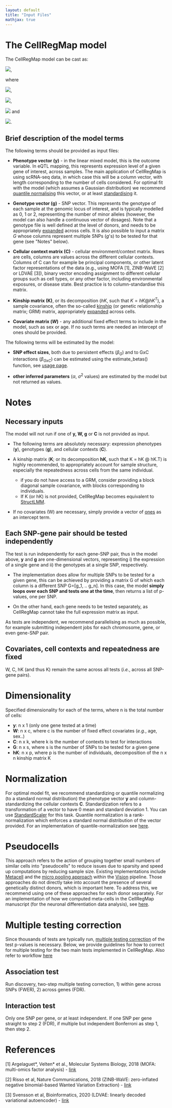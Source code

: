 ```yaml
---
layout: default
title: "Input Files"
mathjax: true
---
```


# The CellRegMap model

The CellRegMap model can be cast as:

<!--- 
$y = W\alpha + g\beta_G + g \odot \beta_{GxC} + c + u + \epsilon$,

where

$\beta_{GxC} \sim \mathcal{N} (0, \sigma^2_{GxC}CC^T)$,

$c \sim \mathcal{N} (0, \sigma^2_{C}CC^T)$,

$u \sim \mathcal{N} (0, \sigma^2_{KC}(CC^T \odot K))$ and

```math
\epsilon \sim \mathcal{N} (0, \sigma^2_n I)
```
--->


<img src="https://render.githubusercontent.com/render/math?math=\displaystyle y = W\alpha %2B g\beta_G %2B g \odot \beta_{GxC} %2B c %2B u %2B \epsilon">,

where 

<img src="https://render.githubusercontent.com/render/math?math=\beta_{GxC} \sim \mathcal{N} (0, \sigma^2_{GxC}CC^T)">,

<img src="https://render.githubusercontent.com/render/math?math=c \sim \mathcal{N} (0, \sigma^2_{C}CC^T)">,

<img src="https://render.githubusercontent.com/render/math?math=u \sim \mathcal{N} (0, \sigma^2_{KC}(CC^T \odot K))"> and

<img src="https://render.githubusercontent.com/render/math?math=\epsilon \sim \mathcal{N} (0, \sigma^2_n I)">.


## Brief description of the model terms

<!-- In the [usage page](https://limix.github.io/CellRegMap/usage.html) the input files are listed, here we provide a brief description of their significance.  -->
The following terms should be provided as input files:

* **Phenotype vector (y)** - in the linear mixed model, this is the outcome variable. 
In eQTL mapping, this represents expression level of a given gene of interest, across samples. 
The main application of CellRegMap is using scRNA-seq data, in which case this will be a column vector, with length corresponding to the number of cells considered. 
For optimal fit with the model (which assumes a Gaussian distribution) we recommend [quantile normalising](https://github.com/limix/limix/blob/master/limix/qc/_quant_gauss.py) this vector, or at least [standardising](https://github.com/limix/limix/blob/master/limix/qc/_mean_std.py) it.

* **Genotype vector (g)** - SNP vector. 
This represents the genotype of each sample at the genomic locus of interest, and is typically modelled as 0, 1 or 2, representing the number of minor alleles (however, the model can also handle a continuous vector of dosages). 
Note that a genotype file is well defined at the level of donors, and needs to be appropriately [expanded](https://github.com/annacuomo/CellRegMap_analyses/blob/main/endodiff/preprocessing/Expand_genotypes_kinship.ipynb) across cells.
It is also possible to input a matrix $G$ whose columns represent multiple SNPs ($g$'s) to be tested for that gene (see "Notes" below).

* **Cellular context matrix (C)** - cellular environment/context matrix. 
Rows are cells, columns are values across the different cellular contexts. 
Columns of C can for example be principal components, or other latent factor representations of the data (e.g., using MOFA [1], ZINB-WaVE [2] or LDVAE [3]), binary vector encoding assignment to different cellular groups such as cell types, or any other factor, including environmental exposures, or disease state. 
Best practice is to column-standardise this matrix.

* **Kinship matrix (K)**, or its decomposition ($hK$, such that $K = hK @ hK^T$), a sample covariance, often the so-called [kinship](https://www.cog-genomics.org/plink/1.9/distance) (or genetic relationship matrix; GRM) matrix, appropriately [expanded](https://github.com/annacuomo/CellRegMap_analyses/blob/main/endodiff/preprocessing/Expand_genotypes_kinship.ipynb) across cells.
<!-- This can be.. -->

<!-- * **Background matrices (<img src="https://render.githubusercontent.com/render/math?math=L_i">'s)** - decomposition of the covariance matrix from the background term accounting for repeat samples. It can be shown that the covariance matrix <img src="https://render.githubusercontent.com/render/math?math=(CC^T \odot GG^T)"> can be reformulated as <img src="https://render.githubusercontent.com/render/math?math=\sum_i L_i @ L_i^T">, where <img src="https://render.githubusercontent.com/render/math?math=L_i = diag(\sqrt(\lambda_i) v_i) G">, with <img src="https://render.githubusercontent.com/render/math?math=\lambda_i, v_i"> being the eigenvalues and eigenvectors of <img src="https://render.githubusercontent.com/render/math?math=CC^T">. This decomposition allows us to never having to compute the full covariance matrices which can be extremely large, and work on their decomposed form only. A function that allows to directly compute the <img src="https://render.githubusercontent.com/render/math?math=L_i">'s values from <img src="https://render.githubusercontent.com/render/math?math=C"> and <img src="https://render.githubusercontent.com/render/math?math=G"> will be added soon. -->

* **Covariate matrix ($W$)** - any additional fixed effect terms to include in the model, such as sex or age. 
If no such terms are needed an intercept of ones should be provided.

<!-- * An additional optional input can be a **filter file** containing known eQTLs (i.e., gene-SNP pairs identified as statistical associations) or individual variants (e.g., GWAS hits) to be investigated. If such a set is not available, it is possible to map eQTL from scratch within the pipeline, see the association test described in the [usage page](https://limix.github.io/CellRegMap/usage.html). -->

The following terms will be estimated by the model:

* **SNP effect sizes**, both due to persistent effects ($\beta_G$) and to GxC interactions ($\beta_{GxC}$) can be estimated using the estimate_betas() function, see [usage page](https://limix.github.io/CellRegMap/usage.html).

* **other inferred parameters** ($\alpha$, $\sigma^2$ values) are estimated by the model but not returned as values.

# Notes

## Necessary inputs
The model will not run if one of **y, W, g** or **C** is not provided as input.

* The following terms are absolutely necessary: expression phenotypes (**y**), genotypes (**g**), and cellular contexts (**C**).

* A kinship matrix (**K**; or its decomposition **hK**, such that K = hK @ hK.T) is highly recommended, to appropriately account for sample structure, especially the repeatedness across cells from the same individual.
  * if you do not have access to a GRM, consider providing a block diagonal sample covariance, with blocks corresponding to individuals.
  * If K (or hK) is not provided, CellRegMap becomes equivalent to [StructLMM](https://limix.github.io/CellRegMap/structlmm.html).


* If no covariates (W) are necessary, simply provide a vector of [ones](https://numpy.org/doc/stable/reference/generated/numpy.ones.html) as an intercept term.


## Each SNP-gene pair should be tested independently
The test is run independently for each gene-SNP pair, thus in the model above, **y** and **g** are one-dimensional vectors, representing i) the expression of a single gene and ii) the genotypes at a single SNP, respectively.

* The implementation does allow for multiple SNPs to be tested for a given gene, this can be achieved by providing a matrix G of which each column is a different SNP G=[g_1, .. g_n].
In this case, the model **simply loops over each SNP and tests one at the time**, then returns a list of p-values, one per SNP.

* On the other hand, each gene needs to be tested separately, as CellRegMap cannot take the full expression matrix as input.

As tests are independent, we recommend parallelising as much as possible, for example submitting independent jobs for each chromosome, gene, or even gene-SNP pair.

## Covariates, cell contexts and repeatedness are fixed
W, C, hK (and thus K) remain the same across all tests (_i.e._, across all SNP-gene pairs).

# Dimensionality

Specified dimensionality for each of the terms, where n is the total number of cells:

* **y**: n x 1 (only one gene tested at a time)
* **W**: n x c, where c is the number of fixed effect covariates (_e.g._, age, sex..)
* **C**: n x k, where k is the number of contexts to test for interactions
* **G**: n x s, where s is the number of SNPs to be tested for a given gene
* **hK**: n x p, where p is the number of individuals, decomposition of the n x n kinship matrix K
<!-- * **K**: n x n, or in alternative -->

<!-- All vectors and matrices should be provided as numpy arrays, and there should be no flat arrays. 
If the shape of a vector is (n,) please reshape to (n,1). -->

# Normalization

For optimal model fit, we recommend standardizing or quantile normalizing (to a standard normal distribution) the phenotype vector **y** and column-standardizing the cellular contexts **C**.
Standardization refers to a transformation of a vector to have 0 mean and standard deviation 1. You can use [StandardScaler](https://scikit-learn.org/stable/modules/generated/sklearn.preprocessing.StandardScaler.html) for this task.
Quantile normalization is a rank-normalization which enforces a standard normal distribution of the vector provided.
For an implementation of quantile-normalization see [here](https://github.com/limix/limix/blob/master/limix/qc/_quant_gauss.py).

<!-- # Genotype format -->

# Pseudocells

This approach refers to the action of grouping together small numbers of similar cells into "pseudocells" to reduce issues due to sparsity and speed up computations by reducing sample size.
Existing implementations include [Metacell](https://genomebiology.biomedcentral.com/articles/10.1186/s13059-019-1812-2) and the [micro pooling approach](https://yoseflab.github.io/VISION/articles/micropooling.html) within the [Vision](https://www.nature.com/articles/s41467-019-12235-0) pipeline.
Those approaches do not directly take into account the presence of several genetically distinct donors, which is important here.
To address this, we recommend using one of these approaches for each donor separately.
For an implementation of how we computed meta-cells in the CellRegMap manuscript (for the neuronal differentiation data analysis), see [here](https://github.com/annacuomo/CellRegMap_analyses/blob/main/neuroseq/preprocessing/create_metacells.py).


# Multiple testing correction

Since thousands of tests are typically run, [multiple testing correction](https://en.wikipedia.org/wiki/Multiple_comparisons_problem) of the test p-values is necessary.
Below, we provide guidelines for how to correct for multiple testing for the two main tests implemented in CellRegMap.
Also refer to workflow [here](https://github.com/annacuomo/CellRegMap_analyses/blob/main/endodiff/usage/README.md)

## Association test

Run discovery, two-step multiple testing correction, 1) within gene across SNPs (FWER), 2) across genes (FDR).
<!-- Mention lenient threshold prior to interaction test -->

## Interaction test

Only one SNP per gene, or at least independent. 
If one SNP per gene straight to step 2 (FDR), if multiple but independent Bonferroni as step 1, then step 2.

# References

[1] Argelaguet\*, Velten\* et al., Molecular Systems Biology, 2018 (MOFA: multi-omics factor analysis) - [link](https://www.embopress.org/doi/full/10.15252/msb.20178124)

[2] Risso et al, Nature Communications, 2018 (ZINB-WaVE: zero-inflated negative binomial-based Wanted Variation Extraction) - [link](https://www.nature.com/articles/s41467-017-02554-5)

[3] Svensson et al, Bioinformatics, 2020 (LDVAE: linearly decoded variational autoencoder) - [link](https://academic.oup.com/bioinformatics/article/36/11/3418/5807606)




 

